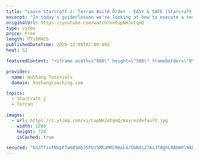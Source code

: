 ```yaml
---
title: "Learn Starcraft 2: Terran Build Order - EASY & SAFE [Starcraft 2 2020]"
excerpt: "In today's guide/lesson we're looking at how to execute a terran vs terran (tvt) build order. Was supposed to be just the opening but I got a little carried away so you're getting 19 minutes of raw TvT information. Get out your notepads ;)  #BuildOrder #TerranVsTerran #TvT Terran vs Terran(TvT) Build"
originalUrl: https://youtube.com/watch?v=CupNHJotqmQ
type: video
price: Free
length: PT18M42S
publishedDateTime: 2020-12-09T02:09:09Z
heat: 52

featuredContent: "<iframe width=\"800\" height=\"500\" frameborder=\"0\" src=\"https://www.youtube.com/embed/CupNHJotqmQ\" allow=\"accelerometer; autoplay; encrypted-media; gyroscope; picture-in-picture\" allowfullscreen></iframe>"

provider:
  name: HuShang Tutorials
  domain: hushangcoaching.com

topics:
  - StarCraft 2
  - Terran

images:
  - url: https://i.ytimg.com/vi/CupNHJotqmQ/maxresdefault.jpg
    width: 1280
    height: 720
    isCached: true

secured: "En3TTivFNVpP7wm05mbJ5FUz5MKuMRC9maL4/OGBXi27AiJTAghLRAbWPlNkDx4zn/krw6OWaf4dpPpAFu6p5g51h1svXnVuxiwNwzNlOepJhlTIOWMAHet0wyUzjrhKGaa83dMhJqplCjMbt+BuKlQyvJLrTJhYOZYWBqykkQZ0ikPqkhrQMy0cYwLJyQ91AcbYs8nRY8rpOFOLBuXM7eZuTSL0YSZfV8uxsk+j+OTg7+klmvbOcbyTSzSz2Y7z1O8IBFNQDTlaC0T3V0o9AH4kPVyLBYdB3mcj3wm7T7MHQQJQ5NnNkhoH3IIR2UM2lAwNqkVvsPFepjN3GP/hnbxFvJah1xZS/7PGXjI7x7MIvPYTUOfXnypa9R7k6lqF2lm4iR5SLtKVNpIQyYL3Ei0N3FsQiGlzaFAsSkCG2tI=;5SqZ9wnnm2tu2seurOEX7A=="
---
```


